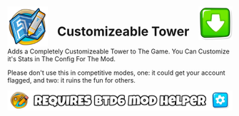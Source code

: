 <a href="https://github.com/CustomizeableTower/CustomizeableTower/releases/latest/download/CustomizeableTower.dll">
    <img align="left" alt="Icon" height="90" src="Icon.png">
    <img align="right" alt="Download" height="75" src="https://raw.githubusercontent.com/gurrenm3/BTD-Mod-Helper/master/BloonsTD6%20Mod%20Helper/Resources/DownloadBtn.png">
</a>

<h1 align="center">Customizeable Tower</h1>

Adds a Completely Customizeable Tower to The Game. You Can Customize it's Stats in The Config For The Mod.

Please don't use this in competitive modes, one: it could get your account flagged, and two: it ruins the fun for others.

[![Requires BTD6 Mod Helper](https://raw.githubusercontent.com/gurrenm3/BTD-Mod-Helper/master/banner.png)](https://github.com/gurrenm3/BTD-Mod-Helper#readme)
